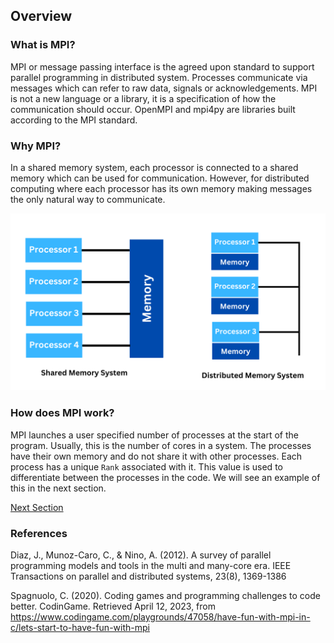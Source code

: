 ## Overview

### What is MPI?

MPI or message passing interface is the agreed upon standard to support parallel programming in distributed system. Processes communicate via messages which can refer to raw data, signals or acknowledgements. MPI is not a new language or a library, it is a specification of how the communication should occur. OpenMPI and mpi4py are libraries built according to the MPI standard.

### Why MPI?

In a shared memory system, each processor is connected to a shared memory which can be used for communication. However, for distributed computing where each processor has its own memory making messages the only natural way to communicate.

![alt text](https://github.com/japnitahuja/guide-to-mpi/blob/main/documentation/images/sharedvsdistributed.png)

### How does MPI work?

MPI launches a user specified number of processes at the start of the program. Usually, this is the number of cores in a system. The processes have their own memory and do not share it with other processes. Each process has a unique `Rank` associated with it. This value is used to differentiate between the processes in the code. We will see an example of this in the next section.

[Next Section](https://github.com/japnitahuja/guide-to-mpi/blob/main/documentation/Communicator.md)

### References

Diaz, J., Munoz-Caro, C., & Nino, A. (2012). A survey of parallel programming models and tools in the multi and many-core era. IEEE Transactions on parallel and distributed systems, 23(8), 1369-1386

Spagnuolo, C. (2020). Coding games and programming challenges to code better. CodinGame. Retrieved April 12, 2023, from https://www.codingame.com/playgrounds/47058/have-fun-with-mpi-in-c/lets-start-to-have-fun-with-mpi 
